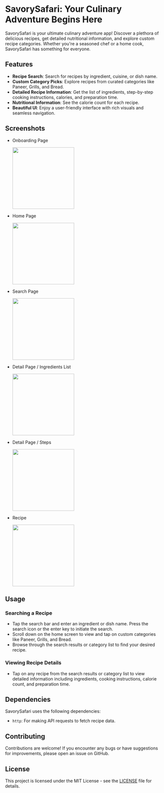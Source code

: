 # SavorySafari: Your Culinary Adventure Begins Here

SavorySafari is your ultimate culinary adventure app! Discover a plethora of delicious recipes, get detailed nutritional information, and explore custom recipe categories. Whether you're a seasoned chef or a home cook, SavorySafari has something for everyone.

## Features

- **Recipe Search**: Search for recipes by ingredient, cuisine, or dish name.
- **Custom Category Picks**: Explore recipes from curated categories like Paneer, Grills, and Bread.
- **Detailed Recipe Information**: Get the list of ingredients, step-by-step cooking instructions, calories, and preparation time.
- **Nutritional Information**: See the calorie count for each recipe.
- **Beautiful UI**: Enjoy a user-friendly interface with rich visuals and seamless navigation.

## Screenshots
- Onboarding Page
  
  <img src="https://github.com/ShinasKoya00/SavorySafari_YourCulinaryAdventureBeginsHere/blob/master/assets/application_snapshots/onboarding_page.jpg" width="200" />

- Home Page
  
  <img src="https://github.com/ShinasKoya00/SavorySafari_YourCulinaryAdventureBeginsHere/blob/master/assets/application_snapshots/home_page.jpg" width="200" />

- Search Page
  
  <img src="https://github.com/ShinasKoya00/SavorySafari_YourCulinaryAdventureBeginsHere/blob/master/assets/application_snapshots/search_page.jpg" width="200" />

- Detail Page / Ingredients List
  
  <img src="https://github.com/ShinasKoya00/SavorySafari_YourCulinaryAdventureBeginsHere/blob/master/assets/application_snapshots/details_ingredients.jpg" width="200" />
  
- Detail Page / Steps
  
  <img src="https://github.com/ShinasKoya00/SavorySafari_YourCulinaryAdventureBeginsHere/blob/master/assets/application_snapshots/details_steps.jpg" width="200" />

- Recipe
  
  <img src="https://github.com/ShinasKoya00/SavorySafari_YourCulinaryAdventureBeginsHere/blob/master/assets/application_snapshots/webview_page.jpg" width="200" />

## Usage

### Searching a Recipe
- Tap the search bar and enter an ingredient or dish name. Press the search icon or the enter key to initiate the search.
- Scroll down on the home screen to view and tap on custom categories like Paneer, Grills, and Bread.
- Browse through the search results or category list to find your desired recipe.

### Viewing Recipe Details
- Tap on any recipe from the search results or category list to view detailed information including ingredients, cooking instructions, calorie count, and preparation time.

## Dependencies

SavorySafari uses the following dependencies:

- `http`: For making API requests to fetch recipe data.

## Contributing

Contributions are welcome! If you encounter any bugs or have suggestions for improvements, please open an issue on GitHub.

## License

This project is licensed under the MIT License - see the [LICENSE](LICENSE) file for details.
